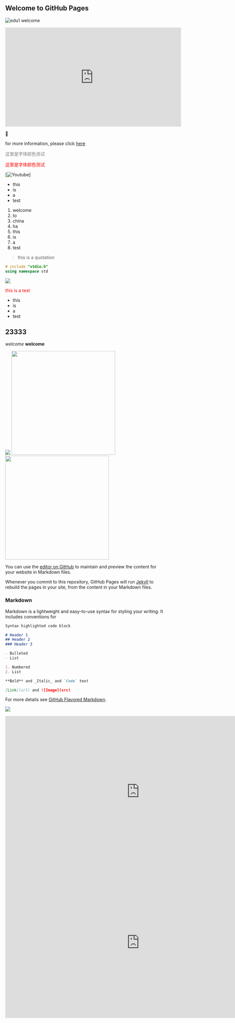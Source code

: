 ## Welcome to GitHub Pages

![edu1](figs/edu1.jpg)
welcome 




<iframe width="560" height="315" src="https://www.youtube.com/embed/qLeil7NLqgM" frameborder="0" allow="accelerometer; autoplay; encrypted-media; gyroscope; picture-in-picture" allowfullscreen></iframe>


[](xxx.github.io)

&#x1F34E;

for more information, please click [here](http://www.baidu.com)

<span style="color:grey">  这里是字体颜色测试  </span>

<span style="color:rgb(255,0,0)">  这里是字体颜色测试  </span>





[![Youtube](https://youtu.be/OqSmb3n0j8o)]

- this
- is 
- a 
- test


1. welcome
1. to 
1. china
2. ha
3. this
1. is
1. a
10. test

> this is a quotation

```c++
# include "stdio.h"
using namespace std 
```


![](figs/kiss.gif)

<span style="color:red"> this is a test </span>

* this
* is 
* a
* test

## 23333

*welcome*  **welcome**




![](figs/education.jpg)
<img src="figs/education.jpg" width="330">     <img src="figs/education.jpg" width="330">


You can use the [editor on GitHub](https://github.com/yxqeducation/yxqeducation/edit/master/index.md) to maintain and preview the content for your website in Markdown files.

Whenever you commit to this repository, GitHub Pages will run [Jekyll](https://jekyllrb.com/) to rebuild the pages in your site, from the content in your Markdown files.

### Markdown

Markdown is a lightweight and easy-to-use syntax for styling your writing. It includes conventions for

```markdown
Syntax highlighted code block

# Header 1
## Header 2
### Header 3

- Bulleted
- List

1. Numbered
2. List

**Bold** and _Italic_ and `Code` text

[Link](url) and ![Image](src)
```

For more details see [GitHub Flavored Markdown](https://guides.github.com/features/mastering-markdown/).

[![](figs/edu1.jpg)](https://youtu.be/CAExWKYx_bg)

<iframe width="853" height="480" src="https://www.youtube.com/embed/tqx5JDvasYc" frameborder="0" allow="accelerometer; autoplay; encrypted-media; gyroscope; picture-in-picture" allowfullscreen></iframe>

<iframe width="853" height="480" src="https://www.youtube.com/embed/K3A8TQ9g1Rk" frameborder="0" allow="accelerometer; autoplay; encrypted-media; gyroscope; picture-in-picture" allowfullscreen></iframe>
